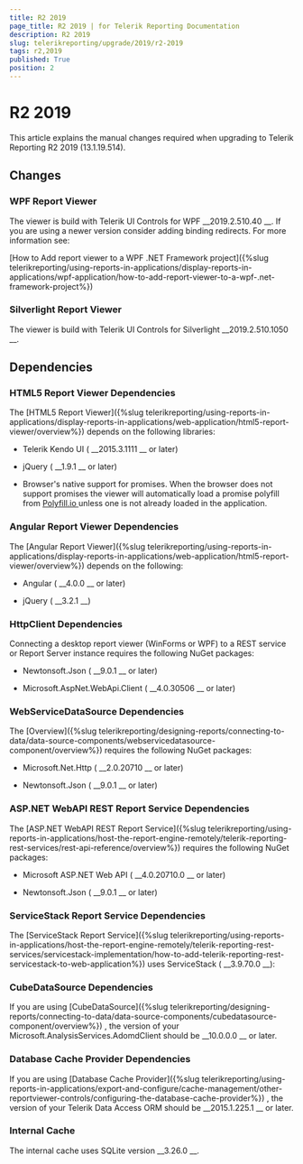 ```yaml
---
title: R2 2019
page_title: R2 2019 | for Telerik Reporting Documentation
description: R2 2019
slug: telerikreporting/upgrade/2019/r2-2019
tags: r2,2019
published: True
position: 2
---
```


# R2 2019



This article explains the manual changes required when upgrading to Telerik Reporting R2 2019 (13.1.19.514).


## Changes

### WPF Report Viewer

The viewer is build with Telerik UI Controls for WPF 
__2019.2.510.40
__.
              If you are using a newer version consider adding binding redirects. For more information see:
              
[How to Add report viewer to a WPF .NET Framework project]({%slug telerikreporting/using-reports-in-applications/display-reports-in-applications/wpf-application/how-to-add-report-viewer-to-a-wpf-.net-framework-project%})


### Silverlight Report Viewer

The viewer is build with Telerik UI Controls for Silverlight 
__2019.2.510.1050
__.
            


## Dependencies

### HTML5 Report Viewer Dependencies

The 
[HTML5 Report Viewer]({%slug telerikreporting/using-reports-in-applications/display-reports-in-applications/web-application/html5-report-viewer/overview%})
 depends on the following libraries:
            


* Telerik Kendo UI (
__2015.3.1111
__ or later)
                


* jQuery (
__1.9.1
__ or later)
                


* Browser's native support for promises. When the browser does not support promises
                  the viewer will automatically load a promise polyfill from 
[Polyfill.io
](https://polyfill.io
) unless one is not already loaded in the application.
                


### Angular Report Viewer Dependencies

The 
[Angular Report Viewer]({%slug telerikreporting/using-reports-in-applications/display-reports-in-applications/web-application/html5-report-viewer/overview%})
 depends on the following:
            


* Angular (
__4.0.0
__ or later)
                


* jQuery (
__3.2.1
__)
                


### HttpClient Dependencies

Connecting a desktop report viewer (WinForms or WPF) to a REST service or Report Server instance requires the following NuGet packages:
            


* Newtonsoft.Json (
__9.0.1
__ or later)
                


* Microsoft.AspNet.WebApi.Client (
__4.0.30506
__ or later)
                


### WebServiceDataSource Dependencies

The 
[Overview]({%slug telerikreporting/designing-reports/connecting-to-data/data-source-components/webservicedatasource-component/overview%})
 requires the following NuGet packages:
            


* Microsoft.Net.Http (
__2.0.20710
__ or later)
                


* Newtonsoft.Json (
__9.0.1
__ or later)
                


### ASP.NET WebAPI REST Report Service Dependencies

The 
[ASP.NET WebAPI REST Report Service]({%slug telerikreporting/using-reports-in-applications/host-the-report-engine-remotely/telerik-reporting-rest-services/rest-api-reference/overview%})
 requires the following NuGet packages:
            


* Microsoft ASP.NET Web API (
__4.0.20710.0
__ or later)
                


* Newtonsoft.Json (
__9.0.1
__ or later)
                


### ServiceStack Report Service Dependencies

The 
[ServiceStack Report Service]({%slug telerikreporting/using-reports-in-applications/host-the-report-engine-remotely/telerik-reporting-rest-services/servicestack-implementation/how-to-add-telerik-reporting-rest-servicestack-to-web-application%})
 uses
              ServiceStack (
__3.9.70.0
__):
            


### CubeDataSource Dependencies

If you are using 
[CubeDataSource]({%slug telerikreporting/designing-reports/connecting-to-data/data-source-components/cubedatasource-component/overview%})
, the version of your
              Microsoft.AnalysisServices.AdomdClient should be 
__10.0.0.0
__ or later.
            


### Database Cache Provider Dependencies

If you are using 
[Database Cache Provider]({%slug telerikreporting/using-reports-in-applications/export-and-configure/cache-management/other-reportviewer-controls/configuring-the-database-cache-provider%})
, the version of your
              Telerik Data Access ORM should be 
__2015.1.225.1
__ or later.
            


### Internal Cache

The internal cache uses SQLite version 
__3.26.0
__.
            

